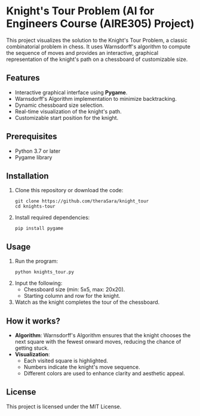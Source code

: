 # Knight's Tour Problem (AI for Engineers Course (AIRE305) Project)

This project visualizes the solution to the Knight's Tour Problem, a classic combinatorial problem in chess. It uses Warnsdorff's algorithm to compute the sequence of moves and provides an interactive, graphical representation of the knight's path on a chessboard of customizable size.

## Features
- Interactive graphical interface using **Pygame**.
- Warnsdorff's Algorithm implementation to minimize backtracking.
- Dynamic chessboard size selection.
- Real-time visualization of the knight's path.
- Customizable start position for the knight.

## Prerequisites
- Python 3.7 or later
- Pygame library

## Installation
1. Clone this repository or download the code:
   ```
   git clone https://github.com/theraSara/knight_tour
   cd knights-tour
   ```
2. Install required dependencies:
   ```
   pip install pygame
   ```

## Usage
1. Run the program:
   ```
   python knights_tour.py
   ```
2. Input the following:
   - Chessboard size (min: 5x5, max: 20x20).
   - Starting column and row for the knight.
3. Watch as the knight completes the tour of the chessboard.

## How it works?
- **Algorithm**: Warnsdorff's Algorithm ensures that the knight chooses the next square with the fewest onward moves, reducing the chance of getting stuck.
- **Visualization**:
  - Each visited square is highlighted.
  - Numbers indicate the knight's move sequence.
  - Different colors are used to enhance clarity and aesthetic appeal.

## License
This project is licensed under the MIT License.

